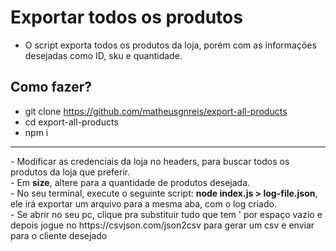 # Exportar todos os produtos
- O script exporta todos os produtos da loja, porém com as informações desejadas como ID, sku e quantidade.
## Como fazer?
- git clone https://github.com/matheusgnreis/export-all-products
- cd export-all-products
- npm i
<hr>
- Modificar as credenciais da loja no headers, para buscar todos os produtos da loja que preferir.<br>
- Em <b>size</b>, altere para a quantidade de produtos desejada.<br>
- No seu terminal, execute o seguinte script: <b>node index.js > log-file.json</b>, ele irá exportar um arquivo para a mesma aba, com o log criado.<br>
- Se abrir no seu pc, clique pra substituir tudo que tem ' por espaço vazio e depois jogue no https://csvjson.com/json2csv para gerar um csv e enviar para o cliente desejado<br>

